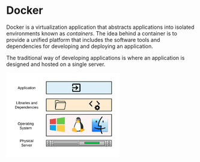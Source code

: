 # Docker

Docker is a virtualization application that abstracts applications into isolated environments known as *containers*. The idea behind a container is to provide a unified platform that includes the software tools and dependencies for developing and deploying an application.

The traditional way of developing applications is where an application is designed and hosted on a single server.

<img src="img/single-server.png" align="left" alt="Single Server." height=60% width=60%/>